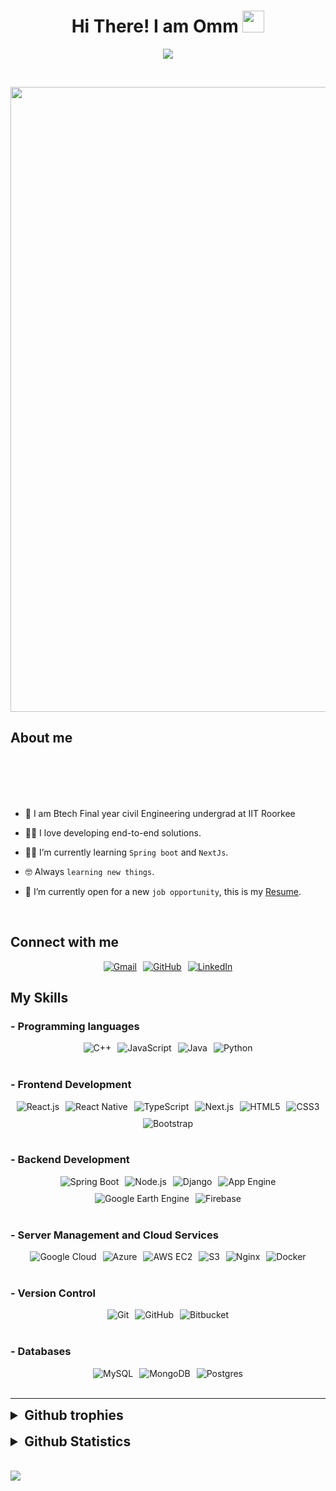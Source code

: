 <h1 align="center">Hi There!  I am Omm <img src="https://media.giphy.com/media/hvRJCLFzcasrR4ia7z/giphy.gif" width="35"></h1>
<p align="center">
<a href="https://github.com/DenverCoder1/readme-typing-svg">
  <img src="https://readme-typing-svg.herokuapp.com?font=Roboto&color=%2300FF00&size=30&center=true&vCenter=true&width=600&height=100&lines=Software+Developer+/+Backend+enthusiast;Full+Stack+developer+%40Swaryantra.com;Full+Stack+developer+%40Bhoomicam;Frontend+developer+%40Yogaflow;Full+Stack+developer+%40Aceacad">
</a>

</p>

<br>
<p  align = center>
<img src="https://user-images.githubusercontent.com/74038190/225813708-98b745f2-7d22-48cf-9150-083f1b00d6c9.gif" width="1000">
</p>

## About me

<br><br>
<br><br>

- :school: I am Btech Final year civil Engineering undergrad at IIT Roorkee
- :technologist: I love developing end-to-end solutions.
- :student: I’m currently learning `Spring boot` and `NextJs`.
- :nerd_face: Always `learning new things`.
- :thinking: I’m currently open for a new `job opportunity`, this is my [Resume](https://drive.google.com/file/d/1PBpEmmPpLIU6aDjp3E36Uh-ZZtVzZRnD/view).

  <br>

## <h2 align=left> Connect with me </h2>

 <div style="display: flex; flex-wrap: wrap; justify-content: center; gap: 10px;">
  <a href="mailto:ommanimeshmishra@gmail.com">
    <img src="https://img.shields.io/badge/Gmail-EA4335?style=for-the-badge&logo=gmail&logoColor=white" alt="Gmail"/>
  </a>
  <a href="https://github.com/Ommanimesh2">
    <img src="https://img.shields.io/badge/GitHub-181717?style=for-the-badge&logo=github&logoColor=white" alt="GitHub"/>
  </a>
  <a href="https://www.linkedin.com/in/omm-animesh-mishra-b81329236">
    <img src="https://img.shields.io/badge/LinkedIn-0077B5?style=for-the-badge&logo=linkedin&logoColor=white" alt="LinkedIn"/>
  </a>

</div>

## My Skills

### - Programming languages

<div style="display: flex; flex-wrap: wrap; justify-content: center; gap: 10px;">
  <img src="https://img.shields.io/badge/-C++-00599C?style=for-the-badge&logo=c%2B%2B&logoColor=white" alt="C++"/>
  <img src="https://img.shields.io/badge/-JavaScript-F7DF1E?style=for-the-badge&logo=javascript&logoColor=white" alt="JavaScript"/>
  <img src="https://img.shields.io/badge/-Java-007396?style=for-the-badge&logo=java&logoColor=white" alt="Java"/>
  <img src="https://img.shields.io/badge/-Python-3776AB?style=for-the-badge&logo=python&logoColor=white" alt="Python"/>
</div>
<br/>

### - Frontend Development

<div style="display: flex; flex-wrap: wrap; justify-content: center; gap: 10px;">
  <img src="https://img.shields.io/badge/-React.js-61DAFB?style=for-the-badge&logo=react&logoColor=white" alt="React.js"/>
  <img src="https://img.shields.io/badge/-React%20Native-61DAFB?style=for-the-badge&logo=react&logoColor=white" alt="React Native"/>
  <img src="https://img.shields.io/badge/-TypeScript-007ACC?style=for-the-badge&logo=typescript&logoColor=white" alt="TypeScript"/>
  <img src="https://img.shields.io/badge/-Next.js-000000?style=for-the-badge&logo=next.js&logoColor=white" alt="Next.js"/>
  <img src="https://img.shields.io/badge/-HTML5-E34F26?style=for-the-badge&logo=html5&logoColor=white" alt="HTML5"/>
  <img src="https://img.shields.io/badge/-CSS3-1572B6?style=for-the-badge&logo=css3&logoColor=white" alt="CSS3"/>
  <img src="https://img.shields.io/badge/-Bootstrap-7952B3?style=for-the-badge&logo=bootstrap&logoColor=white" alt="Bootstrap"/>
</div>
<br/>

### - Backend Development

<div style="display: flex; justify-content: center; flex-wrap: wrap; gap: 10px;">
  <img src="https://img.shields.io/badge/-Spring%20Boot-6DB33F?style=for-the-badge&logo=spring-boot&logoColor=white" alt="Spring Boot"/>
  <img src="https://img.shields.io/badge/-Node.js-339933?style=for-the-badge&logo=node.js&logoColor=white" alt="Node.js"/>
  <img src="https://img.shields.io/badge/-Django-092E20?style=for-the-badge&logo=django&logoColor=white" alt="Django"/>
  <img src="https://img.shields.io/badge/-App%20Engine-4285F4?style=for-the-badge&logo=google-app-engine&logoColor=white" alt="App Engine"/>
  <img src="https://img.shields.io/badge/-Google%20Earth%20Engine-34A853?style=for-the-badge&logo=google-earth&logoColor=white" alt="Google Earth Engine"/>
  <img src="https://img.shields.io/badge/-Firebase-FFCA28?style=for-the-badge&logo=firebase&logoColor=white" alt="Firebase"/>
</div>
<br/>

### - Server Management and Cloud Services

<div style="display: flex; justify-content: center; flex-wrap: wrap; gap: 10px;">
  <img src="https://img.shields.io/badge/-Google%20Cloud-4285F4?style=for-the-badge&logo=google-cloud&logoColor=white" alt="Google Cloud"/>
  <img src="https://img.shields.io/badge/-Azure-0078D4?style=for-the-badge&logo=microsoft-azure&logoColor=white" alt="Azure"/>
  <img src="https://img.shields.io/badge/-AWS%20EC2-232F3E?style=for-the-badge&logo=amazon-aws&logoColor=white" alt="AWS EC2"/>
  <img src="https://img.shields.io/badge/-S3-569A31?style=for-the-badge&logo=amazon-s3&logoColor=white" alt="S3"/>
  <img src="https://img.shields.io/badge/-Nginx-269539?style=for-the-badge&logo=nginx&logoColor=white" alt="Nginx"/>
  <img src="https://img.shields.io/badge/-Docker-2496ED?style=for-the-badge&logo=docker&logoColor=white" alt="Docker"/>
</div>
<br/>

### - Version Control

<div style="display: flex; justify-content: center; flex-wrap: wrap; gap: 10px;">
  <img src="https://img.shields.io/badge/-Git-F05032?style=for-the-badge&logo=git&logoColor=white" alt="Git"/>
  <img src="https://img.shields.io/badge/-GitHub-181717?style=for-the-badge&logo=github&logoColor=white" alt="GitHub"/>
  <img src="https://img.shields.io/badge/-Bitbucket-0052CC?style=for-the-badge&logo=bitbucket&logoColor=white" alt="Bitbucket"/>
</div>
<br/>

### - Databases

<div style="display: flex; justify-content: center; flex-wrap: wrap; gap: 10px;">
  <img src="https://img.shields.io/badge/-MySQL-4479A1?style=for-the-badge&logo=mysql&logoColor=white" alt="MySQL"/>
  <img src="https://img.shields.io/badge/-MongoDB-47A248?style=for-the-badge&logo=mongodb&logoColor=white" alt="MongoDB"/>
  <img src="https://img.shields.io/badge/-Postgres-336791?style=for-the-badge&logo=postgresql&logoColor=white" alt="Postgres"/>
</div>

<br>

---

<details>
  <summary style="font-size: 1.5em; cursor: pointer;">
    <strong>Github trophies</strong>
  </summary>
  <div style="text-align: center; margin: 20px; margin-top: 10px;">
    <img src="https://github-profile-trophy.vercel.app/?username=ommanimesh2" alt="ommanimesh2" style="max-width: 100%;"/>
  </div>
</details>
  <br/>

<details>

<summary style="font-size: 1.5em; cursor: pointer;">
    <strong>Github Statistics</strong>
  </summary>
  <br/>
  <div style="display: flex; justify-content: center; flex-wrap: wrap; gap: 10px;">
<p ><img align="left" src="https://github-readme-stats.vercel.app/api/top-langs?username=ommanimesh2&show_icons=true&locale=en&theme=transparent" alt="ommanimesh2" /></p>

<p>&nbsp;<img align="center" src="https://github-readme-stats.vercel.app/api?username=ommanimesh2&show_icons=true&locale=en&theme=transparent" alt="ommanimesh2" /></p>
</div>
</details>
  <br/>
  <br/>

<img src="https://github.com/Anmol-Baranwal/Cool-GIFs-For-GitHub/assets/74038190/d48893bd-0757-481c-8d7e-ba3e163feae7" />

<br><br>
